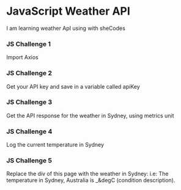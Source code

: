 # JavaScript Weather API

I am learning weather ApI using with sheCodes

### JS Challenge 1

Import Axios

### JS Challenge 2

Get your API key and save in a variable called apiKey

### JS Challenge 3

Get the API response for the weather in Sydney, using metrics unit

### JS Challenge 4

Log the current temperature in Sydney

### JS Challenge 5

Replace the div of this page with the weather in Sydney: i.e:
The temperature in Sydney, Australia is \_&degC (condition description).
